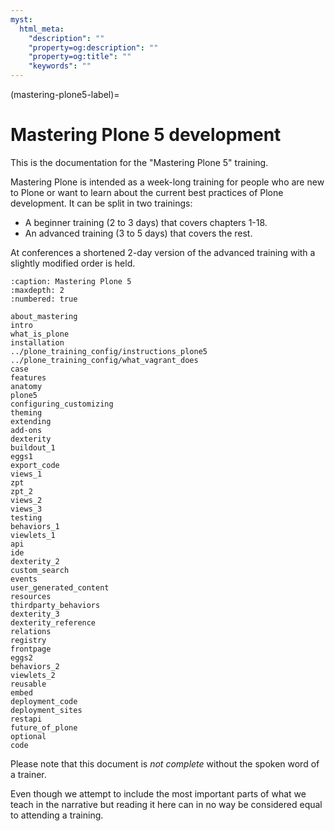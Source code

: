 ```yaml
---
myst:
  html_meta:
    "description": ""
    "property=og:description": ""
    "property=og:title": ""
    "keywords": ""
---
```


(mastering-plone5-label)=

# Mastering Plone 5 development

This is the documentation for the "Mastering Plone 5" training.

Mastering Plone is intended as a week-long training for people who are new to Plone or want to learn about the current best practices of Plone development. It can be split in two trainings:

- A beginner training (2 to 3 days) that covers chapters 1-18.
- An advanced training (3 to 5 days) that covers the rest.

At conferences a shortened 2-day version of the advanced training with a slightly modified order is held.

```{toctree}
:caption: Mastering Plone 5
:maxdepth: 2
:numbered: true

about_mastering
intro
what_is_plone
installation
../plone_training_config/instructions_plone5
../plone_training_config/what_vagrant_does
case
features
anatomy
plone5
configuring_customizing
theming
extending
add-ons
dexterity
buildout_1
eggs1
export_code
views_1
zpt
zpt_2
views_2
views_3
testing
behaviors_1
viewlets_1
api
ide
dexterity_2
custom_search
events
user_generated_content
resources
thirdparty_behaviors
dexterity_3
dexterity_reference
relations
registry
frontpage
eggs2
behaviors_2
viewlets_2
reusable
embed
deployment_code
deployment_sites
restapi
future_of_plone
optional
code
```

Please note that this document is *not complete* without the spoken word of a trainer.

Even though we attempt to include the most important parts of what we teach in the narrative but
reading it here can in no way be considered equal to attending a training.

